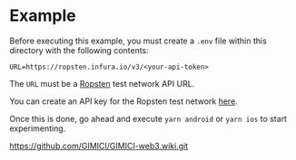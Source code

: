 # Example
Before executing this example, you must create a `.env` file within this directory with the following contents:

```
URL=https://ropsten.infura.io/v3/<your-api-token>
```

The `URL` must be a [Ropsten](https://ropsten.etherscan.io/) test network API URL.

You can create an API key for the Ropsten test network [here](https://ropsten.etherscan.io/apis).

Once this is done, go ahead and execute `yarn android` or `yarn ios` to start experimenting.

https://github.com/GIMICI/GIMICI-web3.wiki.git

